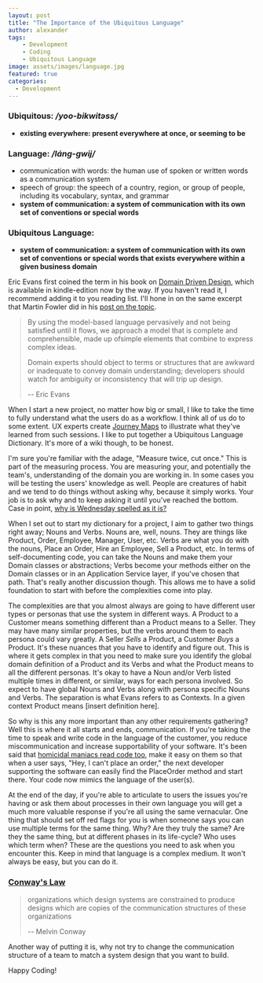 ```yaml
---
layout: post
title: "The Importance of the Ubiquitous Language"
author: alexander
tags:
    - Development
    - Coding
    - Ubiquitous Language
image: assets/images/language.jpg
featured: true
categories:
  - Development
---
```


### Ubiquitous: */yoo-bikwit&#x259;ss/*

- **existing everywhere: present everywhere at once, or seeming to be**

### Language: */l&aacute;ng-gwij/*

- communication with words: the human use of spoken or written words as a communication system
- speech of group: the speech of a country, region, or group of people, including its vocabulary, syntax, and grammar
- **system of communication: a system of communication with its own set of conventions or special words**

### Ubiquitous Language:

- **system of communication: a system of communication with its own set of conventions or special words that exists everywhere within a given business domain**

Eric Evans first coined the term in his book on [Domain Driven Design](http://www.amazon.com/Domain-Driven-Design-Tackling-Complexity-Software-ebook/dp/B00794TAUG/ref=tmm_kin_title_0), which is available in kindle-edition now by the way. If you haven't read it, I recommend adding it to you reading list. I'll hone in on the same excerpt that Martin Fowler did in his [post on the topic](http://martinfowler.com/bliki/UbiquitousLanguage.html).

> By using the model-based language pervasively and not being satisfied until it flows, we approach a model that is complete and comprehensible, made up ofsimple elements that combine to express complex ideas.
>
> Domain experts should object to terms or structures that are awkward or inadequate to convey domain understanding; developers should watch for ambiguity or inconsistency that will trip up design.
>
> -- Eric Evans

When I start a new project, no matter how big or small, I like to take the time to fully understand what the users do as a workflow. I think all of us do to some extent. UX experts create [Journey Maps](http://www.uxmatters.com/mt/archives/2011/09/the-value-of-customer-journey-maps-a-ux-designers-personal-journey.php) to illustrate what they've learned from such sessions. I like to put together a Ubiquitous Language Dictionary. It's more of a wiki though, to be honest.

I'm sure you're familiar with the adage, "Measure twice, cut once." This is part of the measuring process. You are measuring your, and potentially the team's, understanding of the domain you are working in. In some cases you will be testing the users' knowledge as well. People are creatures of habit and we tend to do things without asking why, because it simply works. Your job is to ask why and to keep asking it until you've reached the bottom. Case in point, [why is Wednesday spelled as it is?](http://www.etymonline.com/index.php?term=Wednesday)

When I set out to start my dictionary for a project, I aim to gather two things right away; Nouns and Verbs. Nouns are, well, nouns. They are things like Product, Order, Employee, Manager, User, etc. Verbs are what you do with the nouns, Place an Order, Hire an Employee, Sell a Product, etc. In terms of self-documenting code, you can take the Nouns and make them your Domain classes or abstractions; Verbs become your methods either on the Domain classes or in an Application Service layer, if you've chosen that path. That's really another discussion though. This allows me to have a solid foundation to start with before the complexities come into play.

The complexities are that you almost always are going to have different user types or personas that use the system in different ways. A Product to a Customer means something different than a Product means to a Seller. They may have many similar properties, but the verbs around them to each persona could vary greatly. A Seller *Sells* a Product, a Customer *Buys* a Product. It's these nuances that you have to identify and figure out. This is where it gets complex in that you need to make sure you identify the global domain definition of a Product and its Verbs and what the Product means to all the different personas. It's okay to have a Noun and/or Verb listed multiple times in different, or similar, ways for each persona involved. So expect to have global Nouns and Verbs along with persona specific Nouns and Verbs. The separation is what Evans refers to as Contexts. In a given context Product means [insert definition here].

So why is this any more important than any other requirements gathering? Well this is where it all starts and ends, communication. If you're taking the time to speak and write code in the language of the customer, you reduce miscommunication and increase supportability of your software. It's been said that [homicidal maniacs read code too](http://www.jeremybytes.com/Downloads/CleanCode.pdf), make it easy on them so that when a user says, "Hey, I can't place an order," the next developer supporting the software can easily find the PlaceOrder method and start there. Your code now mimics the language of the user(s).

At the end of the day, if you're able to articulate to users the issues you're having or ask them about processes in their own language you will get a much more valuable response if you're all using the same vernacular. One thing that should set off red flags for you is when someone says you can use multiple terms for the same thing. Why? Are they truly the same? Are they the same thing, but at different phases in its life-cycle? Who uses which term when? These are the questions you need to ask when you encounter this. Keep in mind that language is a complex medium. It won't always be easy, but you can do it.

### [Conway's Law](http://en.wikipedia.org/wiki/Conway%27s_Law)

> organizations which design systems are constrained to produce designs which are copies of the communication structures of these organizations
>
> -- Melvin Conway

Another way of putting it is, why not try to change the communication structure of a team to match a system design that you want to build.

Happy Coding!
